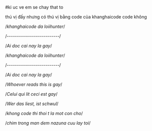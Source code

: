 #ki uc ve em se chay that to

thú vị đấy nhưng có thú vị bằng code của khanghaicode code không

/*khanghaicode da loiihunter*/

/*--------------------------*/

/*Ai doc cai nay la gay*/

/*khanghaicode da loiihunter*/

/*--------------------------*/

/*Ai doc cai nay la gay*/

/*Whoever reads this is gay*/

/*Celui qui lit ceci est gay*/

/*Wer das liest, ist schwul*/

/*khong code thi thoi t la mot con cho*/

/*chim trong man dem nazuna cuu lay toi*/